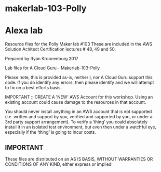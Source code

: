 # makerlab-103-Polly
# Alexa lab
Resource files for the Polly Maker lab #103
These are included in the AWS Solution Achitect Certification lectures # 48, 49 and 50.

Prepared by Ryan Kroonenburg 2017

Lab files for A Cloud Guru - Makerlab-103-Polly

Please note, this is provided as-is, neither I, nor A Cloud Guru support this code. If you do identify any errors, then please identify and we will attempt to fix on a best efforts basis.

IMPORTANT :: CREATE A 'NEW' AWS Account for this workshop. Using an existing account could cause damage to the resources in that account.

You should never install anything in an AWS account that is not supported (i.e. written and support by you, verified and supported by you, or under a 3rd party support arrangement).  To verify a ‘thing’ you could absolutely install it in an isolated test environment, but even then under a watchful eye, especially if the ‘thing’ is going to incur costs.


## IMPORTANT
These files are distributed on an AS IS BASIS, WITHOUT WARRANTIES OR CONDITIONS OF ANY KIND, either express or implied


